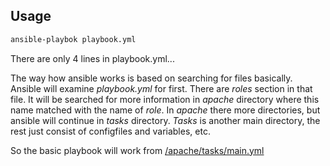 <h2>Usage</h2>

```bash
ansible-playbok playbook.yml
```

There are only 4 lines in playbook.yml...

The way how ansible works is based on searching for files basically. Ansible will examine *playbook.yml* for first. There are *roles* section in that file. It will be searched for more information in *apache* directory where this name matched with the name of *role*. In *apache* there more directories, but ansible will continue in *tasks* directory. 
*Tasks* is another main directory, the rest just consist of configfiles and variables, etc.

So the basic playbook will work from [/apache/tasks/main.yml](https://github.com/SandorJokai/Ansible-docker/blob/master/apache-install/apache/tasks/main.yml)
